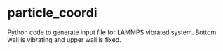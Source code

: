 # particle_coordi
Python code to generate input file for LAMMPS vibrated system. Bottom wall is vibrating and upper wall is fixed.
